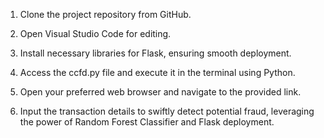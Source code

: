 1. Clone the project repository from GitHub.

2. Open Visual Studio Code for editing.

3. Install necessary libraries for Flask, ensuring smooth deployment.

4. Access the ccfd.py file and execute it in the terminal using Python.

5. Open your preferred web browser and navigate to the provided link.

6. Input the transaction details to swiftly detect potential fraud, leveraging the power of Random Forest Classifier and Flask deployment.
